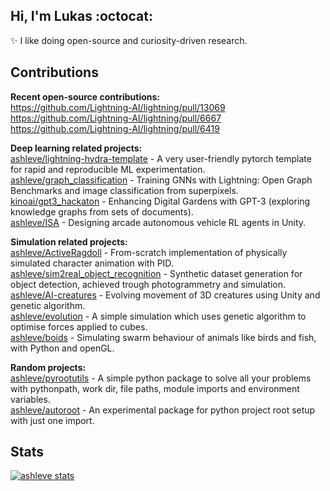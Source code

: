 ## Hi, I'm Lukas :octocat:
:sparkles: I like doing open-source and curiosity-driven research.

<!-- 
- 🌱 Currently learning: Geometric Deep Learning, Deep Reinforcement Learning.
- 💬 Feel free to make issues on my repos about anything! I'm happy to help.
 -->
 
## Contributions

**Recent open-source contributions:** <br>
https://github.com/Lightning-AI/lightning/pull/13069 <br>
https://github.com/Lightning-AI/lightning/pull/6667 <br>
https://github.com/Lightning-AI/lightning/pull/6419 <br>

**Deep learning related projects:** <br>
[ashleve/lightning-hydra-template](https://github.com/ashleve/lightning-hydra-template) - A very user-friendly pytorch template for rapid and reproducible ML experimentation. <br>
[ashleve/graph_classification](https://github.com/ashleve/graph_classification) - Training GNNs with Lightning: Open Graph Benchmarks and image classification from superpixels. <br>
[kinoai/gpt3_hackaton](https://github.com/kinoai/gpt3_hackaton) - Enhancing Digital Gardens with GPT-3 (exploring knowledge graphs from sets of documents). <br>
[ashleve/ISA](https://github.com/ashleve/ISA) - Designing arcade autonomous vehicle RL agents in Unity. <br>

**Simulation related projects:** <br>
[ashleve/ActiveRagdoll](https://github.com/ashleve/ActiveRagdoll) - From-scratch implementation of physically simulated character animation with PID. <br>
[ashleve/sim2real_object_recognition](https://github.com/ashleve/sim2real_object_recognition) - Synthetic dataset generation for object detection, achieved trough photogrammetry and simulation. <br>
[ashleve/AI-creatures](https://github.com/ashleve/AI-creatures) - Evolving movement of 3D creatures using Unity and genetic algorithm. <br>
[ashleve/evolution](https://github.com/ashleve/EvOLuTIoN) - A simple simulation which uses genetic algorithm to optimise forces applied to cubes. <br>
[ashleve/boids](https://github.com/ashleve/boids) - Simulating swarm behaviour of animals like birds and fish, with Python and openGL. <br>

**Random projects:** <br>
[ashleve/pyrootutils](https://github.com/ashleve/pyrootutils) - A simple python package to solve all your problems with pythonpath, work dir, file paths, module imports and environment variables. <br>
[ashleve/autoroot](https://github.com/ashleve/autoroot) - An experimental package for python project root setup with just one import. <br>

## Stats
  
[![ashleve stats](https://github-readme-stats.vercel.app/api?username=ashleve&theme=radical&count_private=true&include_all_commits=true&show_icons=true&include_all_commits=true&custom_title=ashleve's%20%GitHub%20%Stats)](https://github.com/anuraghazra/github-readme-stats)
  
<!-- 
![visitors](https://visitor-badge.laobi.icu/badge?page_id=hobogalaxy.hobogalaxy) 
-->
